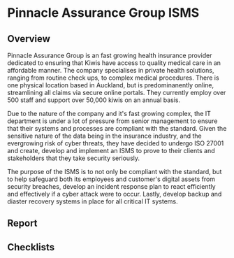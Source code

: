 # Pinnacle Assurance Group ISMS

## Overview

Pinnacle Assurance Group is an fast growing health insurance provider dedicated to ensuring that Kiwis have access to quality medical care in an affordable manner. The company specialises in private health solutions, ranging from routine check ups, to complex medical procedures. There is one physical location based in Auckland, but is predominanently online, streamlining all claims via secure online portals. They currently employ over 500 staff and support over 50,000 kiwis on an annual basis. 

Due to the nature of the company and it's fast growing complex, the IT department is under a lot of pressure from senior management to ensure that their systems and processes are compliant with the standard. Given the sensitive nature of the data being in the insurance industry, and the evergrowing risk of cyber threats, they have decided to undergo ISO 27001 and create, develop and implement an ISMS to prove to their clients and stakeholders that they take security seriously. 

The purpose of the ISMS is to not only be compliant with the standard, but to help safeguard both its employees and customer's digital assets from security breaches, develop an incident response plan to react efficiently and effectively if a cyber attack were to occur. Lastly, develop backup and diaster recovery systems in place for all critical IT systems. 

## Report

## Checklists

